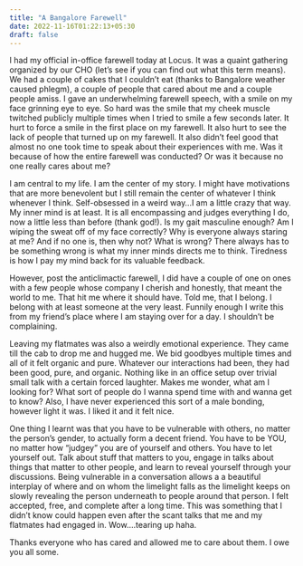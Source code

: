 ```yaml
---
title: "A Bangalore Farewell"
date: 2022-11-16T01:22:13+05:30
draft: false
---
```

I had my official in-office farewell today at Locus. It was a quaint gathering organized by our CHO (let’s see if you 
can find out what this term means). We had a couple of cakes that I couldn’t eat (thanks to Bangalore weather caused 
phlegm), a couple of people that cared about me and a couple people amiss. I gave an underwhelming farewell speech, 
with a smile on my face grinning eye to eye. So hard was the smile that my cheek muscle twitched publicly multiple 
times when I tried to smile a few seconds later. It hurt to force a smile in the first place on my farewell. It also 
hurt to see the lack of people that turned up on my farewell. It also didn’t feel good that almost no one took time to 
speak about their experiences with me. Was it because of how the entire farewell was conducted? Or was it because no 
one really cares about me?

I am central to my life. I am the center of my story. I might have motivations that are 
more benevolent but I still remain the center of whatever I think whenever I think. Self-obsessed in a weird way…I am a 
little crazy that way. My inner mind is at least. It is all encompassing and judges everything I do, now a little 
less than before (thank god!). Is my gait masculine enough? Am I wiping the sweat off of my face correctly? Why is 
everyone always staring at me? And if no one is, then why not? What is wrong? There always has to be something wrong 
is what my inner minds directs me to think. Tiredness is how I pay my mind back for its valuable feedback.

However, post the anticlimactic farewell, I did have a couple of one on ones with a few people whose company I 
cherish and honestly, that meant the world to me. That hit me where it should have. Told me, that I belong. I belong 
with at least someone at the very least. Funnily enough I write this from my friend’s place where I am staying over 
for a day. I shouldn’t be complaining.

Leaving my flatmates was also a weirdly emotional experience. They came till 
the cab to drop me and hugged me. We bid goodbyes multiple times and all of it felt organic and pure. Whatever our 
interactions had been, they had been good, pure, and organic. Nothing like in an office setup over trivial small 
talk with a certain forced laughter. Makes me wonder, what am I looking for? What sort of people do I wanna spend time 
with and wanna get to know? Also, I have never experienced this sort of a male bonding, however light it was. I 
liked it and it felt nice.

One thing I learnt was that you have to be vulnerable with others, no matter the person’s 
gender, to actually form a decent friend. You have to be YOU, no matter how “judgey” you are of yourself and others.
You have to let yourself out. Talk about stuff that matters to you, engage in talks about things that matter to other 
people, and learn to reveal yourself through your discussions. Being vulnerable in a conversation allows a a beautiful 
interplay of where and on whom the limelight falls as the limelight keeps on slowly revealing the person underneath to
people around that person. I felt accepted, free, and complete after a long time. This was something that I didn’t know 
could happen even after the scant talks that me and my flatmates had engaged in. Wow….tearing up haha.

Thanks everyone who has cared and allowed me to care about them. I owe you all some.